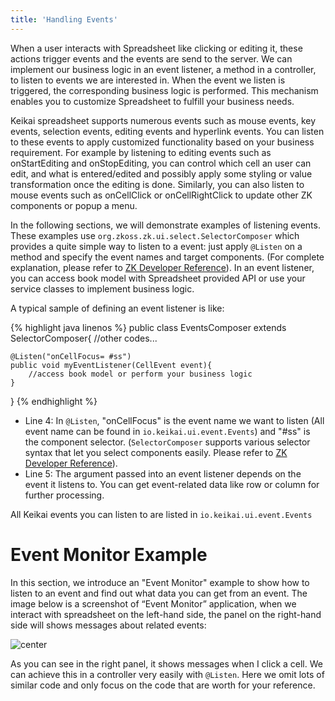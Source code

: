 ```yaml
---
title: 'Handling Events'
---
```

When a user interacts with Spreadsheet like clicking or editing it, these
actions trigger events and the events are send to the server. We can implement our
business logic in an event listener, a method in a controller, to listen to
events we are interested in. When the event we listen is triggered, the corresponding business logic is performed. This mechanism enables you to customize Spreadsheet to fulfill your business needs.

Keikai spreadsheet supports numerous events such as mouse events, key
events, selection events, editing events and hyperlink events. You can
listen to these events to apply customized functionality based on your business
requirement. For example by listening to editing events such as
onStartEditing and onStopEditing, you can control which cell an user can
edit, and what is entered/edited and possibly apply some styling or value
transformation once the editing is done. Similarly, you can also
listen to mouse events such as onCellClick or onCellRightClick to
update other ZK components or popup a menu.

In the following sections, we will demonstrate examples of listening events. These examples use `org.zkoss.zk.ui.select.SelectorComposer` which provides a quite simple way to listen to a event: just apply
`@Listen` on a method and specify the event names and target
components. (For complete explanation, please refer to [ZK Developer Reference](https://www.zkoss.org/wiki/ZK_Developer%27s_Reference/MVC/Controller/Wire_Event_Listeners)).
In an event listener, you can access book model with Spreadsheet provided
API or use your service classes to implement business logic.

A typical sample of defining an event listener is like:

{% highlight java linenos %}
public class EventsComposer extends SelectorComposer<Component>{
    //other codes...

    @Listen("onCellFocus= #ss")
    public void myEventListener(CellEvent event){
        //access book model or perform your business logic
    }
}
{% endhighlight %}

  - Line 4: In `@Listen`, "onCellFocus" is the event name we want to
    listen (All event name can be found in `io.keikai.ui.event.Events`)
    and "\#ss" is the component selector. (`SelectorComposer` supports
    various selector syntax that let you select components easily.
    Please refer to [ZK Developer Reference](https://www.zkoss.org/wiki/ZK_Developer%27s_Reference/MVC/Controller/Wire_Components)).
  - Line 5: The argument passed into an event listener depends on the
    event it listens to. You can get event-related data like row or column
    for further processing.

All Keikai events you can listen to are listed in `io.keikai.ui.event.Events`

# Event Monitor Example
In this section, we introduce an "Event Monitor" example to show how to listen to an event and find out what data you can get from an event. The image below is a screenshot of “Event Monitor” application, when we interact with spreadsheet on the left-hand side, the panel on the right-hand side will shows messages about related events:

![center]({{site.devref_image_folder}}/Zss-essentials-events-cellClicking.png)

As you can see in the right panel, it shows messages when I click a
cell. We can achieve this in a controller very easily with `@Listen`. Here we
omit lots of similar code and only focus on the code that are worth for your
reference.